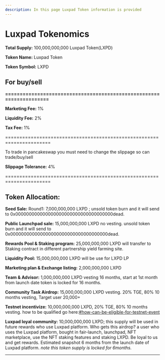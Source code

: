 ```yaml
---
description: In this page Luxpad Token information is provided
---
```


# Luxpad Tokenomics

**Total Supply:** 100,000,000,000 Luxpad Token(LXPD)

**Token Name:** Luxpad Token

**Token Symbol:** LXPD



## **For buy/sell**

**====================================================================**

**Marketing Fee:** 1%

**Liquidity Fee:** 2%&#x20;

**Tax Fee:** 1%

\======================================================================

To trade in pancakeswap you must need to change the slippage so can trade/buy/sell

**Slippage Tolerance:** 4%

\======================================================================

## **Token Allocation:**

**Seed Sale:** Round1: 7,000,000,000 LXPD ; unsold token burn and it will send to 0x000000000000000000000000000000000000dead.

**Public Launchpad sale:** 15,000,000,000 LXPD no vesting. unsold token burn and it will send to 0x000000000000000000000000000000000000dead.

**Rewards Pool & Staking program:** 25,000,000,000 LXPD will transfer to Staking contract in different partnership yield farming site.

**Liquidity Pool:** 15,000,000,000 LXPD will be use for LXPD LP

**Marketing plan & Exchange listing:** 2,000,000,000 LXPD&#x20;

**Team & Advisor:** 1,000,000,000 LXPD vesting 16 months, start at 1st month from launch date token is locked for 16 months.

**Community Task Airdrop:** 15,000,000,000 LXPD vesting. 20% TGE, 80% 10 months vesting, Target user 20,000+

**Testnet incentivize:** 10,000,000,000 LXPD, 20% TGE, 80% 10 months vesting.  how to be qualified go here:[#how-can-be-eligible-for-testnet-event](../testnet-incentivize.md#how-can-be-eligible-for-testnet-event "mention")

**Luxpad loyal community:** 10,000,000,000 LXPD; this supply will be used in future rewards who use Luxpad platform. Who gets this airdrop? a user who uses the Luxpad platform, bought in fair-launch, launchpad, NFT marketplace, use the NFT staking features and staking LXPD. Be loyal to us and get rewards. Estimated snapshot 6 months from the launch date of Luxpad platform. _note this token supply is locked for 6months._



****

